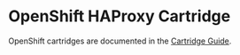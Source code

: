 # OpenShift HAProxy Cartridge
OpenShift cartridges are documented in the [Cartridge Guide](https://github.com/openshift/origin-server/blob/master/documentation/oo_cartridge_guide.adoc).
